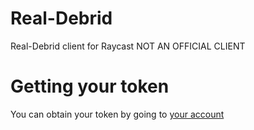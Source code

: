 # Real-Debrid

Real-Debrid client for Raycast
NOT AN OFFICIAL CLIENT

# Getting your token

You can obtain your token by going to [your account](https://real-debrid.com/apitoken)
